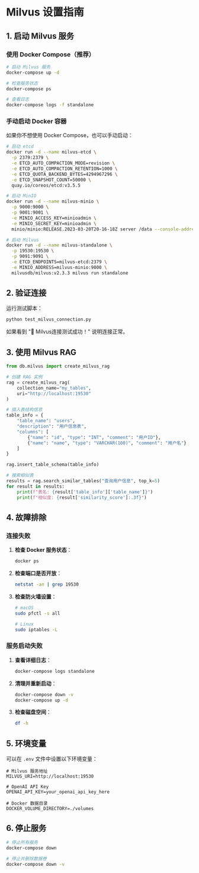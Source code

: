 # Milvus 设置指南

## 1. 启动 Milvus 服务

### 使用 Docker Compose（推荐）

```bash
# 启动 Milvus 服务
docker-compose up -d

# 检查服务状态
docker-compose ps

# 查看日志
docker-compose logs -f standalone
```

### 手动启动 Docker 容器

如果你不想使用 Docker Compose，也可以手动启动：

```bash
# 启动 etcd
docker run -d --name milvus-etcd \
  -p 2379:2379 \
  -e ETCD_AUTO_COMPACTION_MODE=revision \
  -e ETCD_AUTO_COMPACTION_RETENTION=1000 \
  -e ETCD_QUOTA_BACKEND_BYTES=4294967296 \
  -e ETCD_SNAPSHOT_COUNT=50000 \
  quay.io/coreos/etcd:v3.5.5

# 启动 MinIO
docker run -d --name milvus-minio \
  -p 9000:9000 \
  -p 9001:9001 \
  -e MINIO_ACCESS_KEY=minioadmin \
  -e MINIO_SECRET_KEY=minioadmin \
  minio/minio:RELEASE.2023-03-20T20-16-18Z server /data --console-address ":9001"

# 启动 Milvus
docker run -d --name milvus-standalone \
  -p 19530:19530 \
  -p 9091:9091 \
  -e ETCD_ENDPOINTS=milvus-etcd:2379 \
  -e MINIO_ADDRESS=milvus-minio:9000 \
  milvusdb/milvus:v2.3.3 milvus run standalone
```

## 2. 验证连接

运行测试脚本：

```bash
python test_milvus_connection.py
```

如果看到 "🎉 Milvus连接测试成功！" 说明连接正常。

## 3. 使用 Milvus RAG

```python
from db.milvus import create_milvus_rag

# 创建 RAG 实例
rag = create_milvus_rag(
    collection_name="my_tables",
    uri="http://localhost:19530"
)

# 插入表结构信息
table_info = {
    "table_name": "users",
    "description": "用户信息表",
    "columns": [
        {"name": "id", "type": "INT", "comment": "用户ID"},
        {"name": "name", "type": "VARCHAR(100)", "comment": "用户名"}
    ]
}

rag.insert_table_schema(table_info)

# 搜索相似表
results = rag.search_similar_tables("查询用户信息", top_k=5)
for result in results:
    print(f"表名: {result['table_info']['table_name']}")
    print(f"相似度: {result['similarity_score']:.3f}")
```

## 4. 故障排除

### 连接失败

1. **检查 Docker 服务状态**：
   ```bash
   docker ps
   ```

2. **检查端口是否开放**：
   ```bash
   netstat -an | grep 19530
   ```

3. **检查防火墙设置**：
   ```bash
   # macOS
   sudo pfctl -s all
   
   # Linux
   sudo iptables -L
   ```

### 服务启动失败

1. **查看详细日志**：
   ```bash
   docker-compose logs standalone
   ```

2. **清理并重新启动**：
   ```bash
   docker-compose down -v
   docker-compose up -d
   ```

3. **检查磁盘空间**：
   ```bash
   df -h
   ```

## 5. 环境变量

可以在 `.env` 文件中设置以下环境变量：

```env
# Milvus 服务地址
MILVUS_URI=http://localhost:19530

# OpenAI API Key
OPENAI_API_KEY=your_openai_api_key_here

# Docker 数据目录
DOCKER_VOLUME_DIRECTORY=./volumes
```

## 6. 停止服务

```bash
# 停止所有服务
docker-compose down

# 停止并删除数据卷
docker-compose down -v
``` 